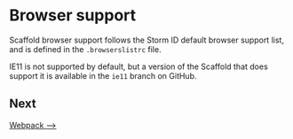 # Browser support
Scaffold browser support follows the Storm ID default browser support list, and is defined in the `.browserslistrc` file.

IE11 is not supported by default, but a version of the Scaffold that does support it is available in the `ie11` branch on GitHub.

## Next
[Webpack ⟶](../build-system/webpack.md)
